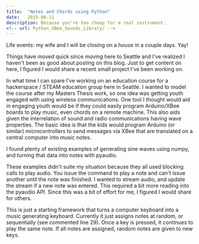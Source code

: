 ```yaml
---
title:  "Notes and Chords using Python"
date:   2015-06-11
description: Because you're too cheap for a real instrument.
<!-- url: Python_XBee_Sounds_Library/ -->
---
```


Life events: my wife and I will be closing on a house in a couple days.  Yay!

Things have moved quick since moving here to Seattle and I've realized I haven't been as good about posting on this blog.  Just to get content on here, I figured I would share a recent small project I've been working on.

In what time I can spare I've working on an education course for a hackerspace / STEAM education group here in Seattle.  I wanted to model the course after my Masters Thesis work, so one idea was getting youth engaged with using wireless communications.  One tool I thought would aid in engaging youth would be if they could easily program Arduino/XBee boards to play music, even chords on a remote machine.  This also aids given the interrelation of sound and radio communications having wave properties.  The basic idea is that the kids would program Arduino (or similar) microcontrollers to send messages via XBee that are translated on a central computer into music notes.

I found plenty of existing examples of generating sine waves using numpy, and turning that data into notes with pyaudio.

These examples didn't suite my situation because they all used blocking calls to play audio.  You issue the command to play a note and can't issue another until the note was finished.  I wanted to stream audio, and update the stream if a new note was entered.  This required a bit more reading into the pyaudio API.  Since this was a bit of effort for me, I figured I would share for others.

This is just a starting framework that turns a computer keyboard into a music generating keyboard.  Currently it just assigns notes at random, or sequentially (see commented line 29).  Once a key is pressed, it continues to play the same note.  If all notes are assigned, random notes are given to new keys.

<script src="https://gist.github.com/serdmanczyk/5a9389d80db94440cf15.js"></script>
